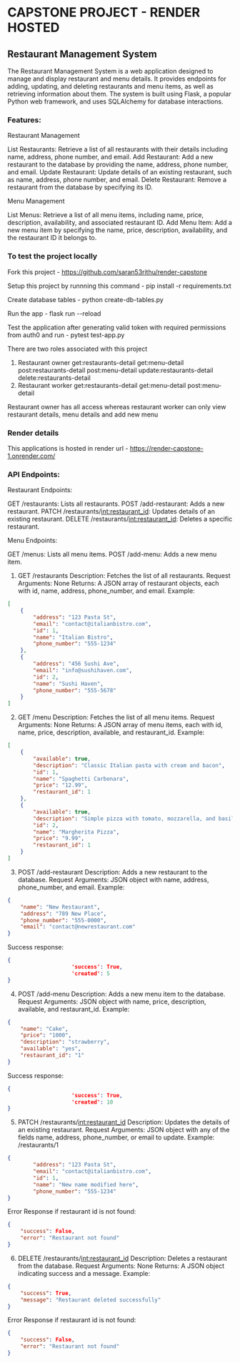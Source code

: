 # CAPSTONE PROJECT - RENDER HOSTED

## Restaurant Management System

The Restaurant Management System is a web application designed to manage and display restaurant and menu details. It provides endpoints for adding, updating, and deleting restaurants and menu items, as well as retrieving information about them. The system is built using Flask, a popular Python web framework, and uses SQLAlchemy for database interactions.

### Features:

Restaurant Management

List Restaurants: Retrieve a list of all restaurants with their details including name, address, phone number, and email.
Add Restaurant: Add a new restaurant to the database by providing the name, address, phone number, and email.
Update Restaurant: Update details of an existing restaurant, such as name, address, phone number, and email.
Delete Restaurant: Remove a restaurant from the database by specifying its ID.

Menu Management

List Menus: Retrieve a list of all menu items, including name, price, description, availability, and associated restaurant ID.
Add Menu Item: Add a new menu item by specifying the name, price, description, availability, and the restaurant ID it belongs to.

### To test the project locally

Fork this project - https://github.com/saran53rithu/render-capstone

Setup this project by runnning this command - pip install -r requirements.txt

Create database tables - python create-db-tables.py

Run the app - flask run --reload

Test the application after generating valid token with required permissions from auth0 and run - pytest test-app.py

There are two roles associated with this project
1. Restaurant owner 
        get:restaurants-detail
        get:menu-detail
        post:restaurants-detail
        post:menu-detail
        update:restaurants-detail
        delete:restaurants-detail
3. Restaurant worker
        get:restaurants-detail
        get:menu-detail
        post:menu-detail

Restaurant owner has all access whereas restaurant worker can only view restaurant details, menu details and add new menu

### Render details

This applications is hosted in render url - https://render-capstone-1.onrender.com/

### API Endpoints:

Restaurant Endpoints:

GET /restaurants: Lists all restaurants.
POST /add-restaurant: Adds a new restaurant.
PATCH /restaurants/<int:restaurant_id>: Updates details of an existing restaurant.
DELETE /restaurants/<int:restaurant_id>: Deletes a specific restaurant.

Menu Endpoints:

GET /menus: Lists all menu items.
POST /add-menu: Adds a new menu item.


1. GET /restaurants
Description: Fetches the list of all restaurants.
Request Arguments: None
Returns: A JSON array of restaurant objects, each with id, name, address, phone_number, and email.
Example:

```json
[
    {
        "address": "123 Pasta St",
        "email": "contact@italianbistro.com",
        "id": 1,
        "name": "Italian Bistro",
        "phone_number": "555-1234"
    },
    {
        "address": "456 Sushi Ave",
        "email": "info@sushihaven.com",
        "id": 2,
        "name": "Sushi Haven",
        "phone_number": "555-5678"
    }
]
```

2. GET /menu
Description: Fetches the list of all menu items.
Request Arguments: None
Returns: A JSON array of menu items, each with id, name, price, description, available, and restaurant_id.
Example:

```json
[
    {
        "available": true,
        "description": "Classic Italian pasta with cream and bacon",
        "id": 1,
        "name": "Spaghetti Carbonara",
        "price": "12.99",
        "restaurant_id": 1
    },
    {
        "available": true,
        "description": "Simple pizza with tomato, mozzarella, and basil",
        "id": 2,
        "name": "Margherita Pizza",
        "price": "9.99",
        "restaurant_id": 1
    }
]
```

3. POST /add-restaurant
Description: Adds a new restaurant to the database.
Request Arguments: JSON object with name, address, phone_number, and email.
Example:

```json
{
    "name": "New Restaurant",
    "address": "789 New Place",
    "phone_number": "555-0000",
    "email": "contact@newrestaurant.com"
}
```
Success response:
```json
{
                    'success': True,
                    'created': 5
}
```
4. POST /add-menu
Description: Adds a new menu item to the database.
Request Arguments: JSON object with name, price, description, available, and restaurant_id.
Example:

```json
{
    "name": "Cake",
    "price": "1000",
    "description": "strawberry",
    "available": "yes",
    "restaurant_id": "1"
}
```
Success response:
```json
{
                    'success': True,
                    'created': 10
}
```

5. PATCH /restaurants/<int:restaurant_id>
Description: Updates the details of an existing restaurant.
Request Arguments: JSON object with any of the fields name, address, phone_number, or email to update.
Example: /restaurants/1

```json
{
        "address": "123 Pasta St",
        "email": "contact@italianbistro.com",
        "id": 1,
        "name": "New name modified here",
        "phone_number": "555-1234"
}
```

Error Response if restaurant id is not found:

```json
{
    "success": False,
    "error": "Restaurant not found"
}
```


6. DELETE /restaurants/<int:restaurant_id>
Description: Deletes a restaurant from the database.
Request Arguments: None
Returns: A JSON object indicating success and a message.
Example:

```json
{
    "success": True,
    "message": "Restaurant deleted successfully"
}
```

Error Response if restaurant id is not found:

```json
{
    "success": False,
    "error": "Restaurant not found"
}
```

